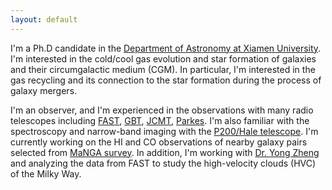 ```yaml
---
layout: default
---
```

I'm a Ph.D candidate in the [Department of Astronomy at Xiamen University](https://astro.xmu.edu.cn/). I'm interested in the cold/cool gas evolution and star formation of galaxies and their circumgalactic medium (CGM). In particular, I'm interested in the gas recycling and its connection to the star formation during the process of galaxy mergers. 

I'm an observer, and I'm experienced in the observations with many radio telescopes including [FAST](https://fast.bao.ac.cn/), [GBT](https://greenbankobservatory.org/science/telescopes/gbt/), [JCMT](https://www.eaobservatory.org/jcmt/about-jcmt/), [Parkes](https://www.parkes.atnf.csiro.au/). I'm also familiar with the spectroscopy and narrow-band imaging with the [P200/Hale telescope](https://astro.caltech.edu/palomar/about/telescopes/hale.html). I'm currently working on the HI and CO observations of nearby galaxy pairs selected from [MaNGA survey](https://www.sdss.org/surveys/manga/). In addition, I'm working with [Dr. Yong Zheng](https://yzhenggit.github.io/yongzheng/) and analyzing the data from FAST to study the high-velocity clouds (HVC) of the Milky Way. 
